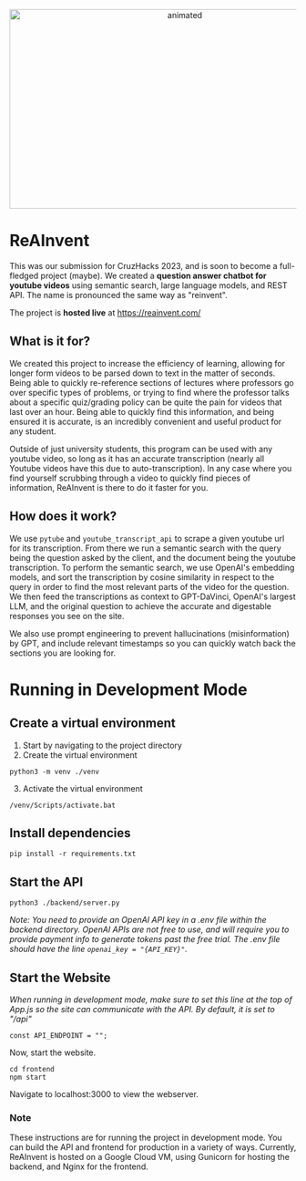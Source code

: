<p align="center">
  <img src="https://media.giphy.com/media/oepOUjo00amPeTO6ye/giphy.gif" width=600 height=350 alt="animated" />
</p>

# ReAInvent  

This was our submission for CruzHacks 2023, and is soon to become a full-fledged project (maybe). We created a **question answer chatbot for youtube videos** using semantic search, large language models, and REST API. The name is pronounced the same way as "reinvent".

The project is **hosted live** at https://reainvent.com/
 
## What is it for? 

We created this project to increase the efficiency of learning, allowing for longer form videos to be parsed down to text in the matter of seconds. Being able to quickly re-reference sections of lectures where professors go over specific types of problems, or trying to find where the professor talks about a specific quiz/grading policy can be quite the pain for videos that last over an hour. Being able to quickly find this information, and being ensured it is accurate, is an incredibly convenient and useful product for any student.

Outside of just university students, this program can be used with any youtube video, so long as it has an accurate transcription (nearly all Youtube videos have this due to auto-transcription). In any case where you find yourself scrubbing through a video to quickly find pieces of information, ReAInvent is there to do it faster for you. 

## How does it work? 

We use `pytube` and `youtube_transcript_api` to scrape a given youtube url for its transcription. From there we run a semantic search with the query being the question asked by the client, and the document being the youtube transcription. To perform the semantic search, we use OpenAI's embedding models, and sort the transcription by cosine similarity in respect to the query in order to find the most relevant parts of the video for the question. We then feed the transcriptions as context to GPT-DaVinci, OpenAI's largest LLM, and the original question to achieve the accurate and digestable responses you see on the site.

We also use prompt engineering to prevent hallucinations (misinformation) by GPT, and include relevant timestamps so you can quickly watch back the sections you are looking for.

# Running in Development Mode

## Create a virtual environment
1. Start by navigating to the project directory
2. Create the virtual environment
```console 
python3 -m venv ./venv
```
3. Activate the virtual environment
```console 
/venv/Scripts/activate.bat
```
## Install dependencies
```console 
pip install -r requirements.txt
```
## Start the API
```console 
python3 ./backend/server.py
```
_Note: You need to provide an OpenAI API key in a .env file within the backend directory. OpenAI APIs are not free to use, and will require you to provide payment info to generate tokens past the free trial. The .env file should have the line `openai_key = "{API_KEY}"`._
## Start the Website
*When running in development mode, make sure to set this line at the top of App.js so the site can communicate with the API. By default, it is set to "/api"*
```console
const API_ENDPOINT = "";
```
Now, start the website.
```console
cd frontend
npm start
```

Navigate to localhost:3000 to view the webserver.

### Note
These instructions are for running the project in development mode. You can build the API and frontend for production in a variety of ways. Currently, ReAInvent is hosted on a Google Cloud VM, using Gunicorn for hosting the backend, and Nginx for the frontend.
